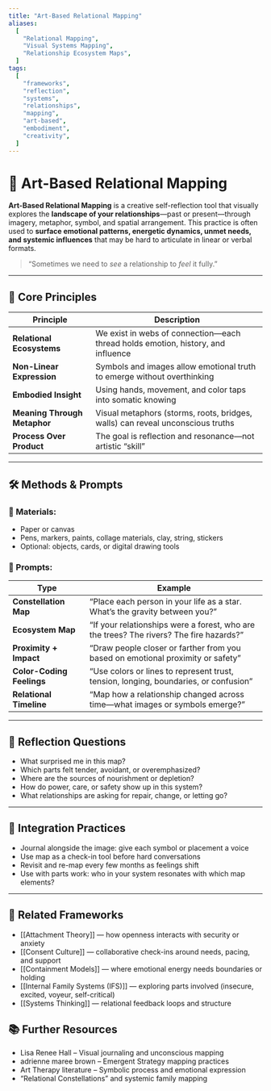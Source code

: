 ```yaml
---
title: "Art-Based Relational Mapping"
aliases:
  [
    "Relational Mapping",
    "Visual Systems Mapping",
    "Relationship Ecosystem Maps",
  ]
tags:
  [
    "frameworks",
    "reflection",
    "systems",
    "relationships",
    "mapping",
    "art-based",
    "embodiment",
    "creativity",
  ]
---
```


<!-- @format -->

# 🎨 Art-Based Relational Mapping

**Art-Based Relational Mapping** is a creative self-reflection tool that visually explores the **landscape of your relationships**—past or present—through imagery, metaphor, symbol, and spatial arrangement. This practice is often used to **surface emotional patterns, energetic dynamics, unmet needs, and systemic influences** that may be hard to articulate in linear or verbal formats.

> “Sometimes we need to _see_ a relationship to _feel_ it fully.”

---

## 🧠 Core Principles

| Principle                    | Description                                                                      |
| ---------------------------- | -------------------------------------------------------------------------------- |
| **Relational Ecosystems**    | We exist in webs of connection—each thread holds emotion, history, and influence |
| **Non-Linear Expression**    | Symbols and images allow emotional truth to emerge without overthinking          |
| **Embodied Insight**         | Using hands, movement, and color taps into somatic knowing                       |
| **Meaning Through Metaphor** | Visual metaphors (storms, roots, bridges, walls) can reveal unconscious truths   |
| **Process Over Product**     | The goal is reflection and resonance—not artistic “skill”                        |

---

## 🛠 Methods & Prompts

### 🧩 Materials:

- Paper or canvas
- Pens, markers, paints, collage materials, clay, string, stickers
- Optional: objects, cards, or digital drawing tools

### 🎨 Prompts:

| Type                      | Example                                                                                 |
| ------------------------- | --------------------------------------------------------------------------------------- |
| **Constellation Map**     | “Place each person in your life as a star. What’s the gravity between you?”             |
| **Ecosystem Map**         | “If your relationships were a forest, who are the trees? The rivers? The fire hazards?” |
| **Proximity + Impact**    | “Draw people closer or farther from you based on emotional proximity or safety”         |
| **Color-Coding Feelings** | “Use colors or lines to represent trust, tension, longing, boundaries, or confusion”    |
| **Relational Timeline**   | “Map how a relationship changed across time—what images or symbols emerge?”             |

---

## 💬 Reflection Questions

- What surprised me in this map?
- Which parts felt tender, avoidant, or overemphasized?
- Where are the sources of nourishment or depletion?
- How do power, care, or safety show up in this system?
- What relationships are asking for repair, change, or letting go?

---

## 🧠 Integration Practices

- Journal alongside the image: give each symbol or placement a voice
- Use map as a check-in tool before hard conversations
- Revisit and re-map every few months as feelings shift
- Use with parts work: who in your system resonates with which map elements?

---

## 🔗 Related Frameworks

- [[Attachment Theory]] — how openness interacts with security or anxiety
- [[Consent Culture]] — collaborative check-ins around needs, pacing, and support
- [[Containment Models]] — where emotional energy needs boundaries or holding
- [[Internal Family Systems (IFS)]] — exploring parts involved (insecure, excited, voyeur, self-critical)
- [[Systems Thinking]] — relational feedback loops and structure

## 📚 Further Resources

- Lisa Renee Hall – Visual journaling and unconscious mapping
- adrienne maree brown – Emergent Strategy mapping practices
- Art Therapy literature – Symbolic process and emotional expression
- “Relational Constellations” and systemic family mapping
